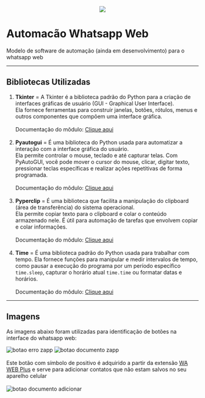 <p align="center"><img src="http://img.shields.io/static/v1?label=STATUS&message=EM%20DESENVOLVIMENTO&color=GREEN&style=for-the-badge"/></p>

# Automacão Whatsapp Web
 Modelo de software de automação (ainda em desenvolvimento) para o whatsapp web
***
## Bibliotecas Utilizadas
1. **Tkinter** = A Tkinter é a biblioteca padrão do Python para a criação de interfaces gráficas de usuário (GUI - Graphical User Interface).<br>
Ela fornece ferramentas para construir janelas, botões, rótulos, menus e outros componentes que compõem uma interface gráfica.
<br><br/>
Documentação do môdulo: [Clique aqui](https://docs.python.org/3/library/tkinter.html)
<br><br/>
1. **Pyautogui** = É uma biblioteca do Python usada para automatizar a interação com a interface gráfica do usuário. <br>Ela permite controlar o mouse, teclado e até capturar telas. Com PyAutoGUI, você pode mover o cursor do mouse, clicar, digitar texto, pressionar teclas específicas e realizar ações repetitivas de forma programada.
<br><br/>
Documentação do môdulo: [Clique aqui](https://pyautogui.readthedocs.io/en/latest/)
<br><br/>
1. **Pyperclip** = É uma biblioteca que facilita a manipulação do clipboard (área de transferência) do sistema operacional. <br>Ela permite copiar texto para o clipboard e colar o conteúdo armazenado nele. É útil para automação de tarefas que envolvem copiar e colar informações.
<br><br/>
Documentação do môdulo: [Clique aqui](https://pyperclip.readthedocs.io/en/latest/)
<br><br/>
1. **Time** = É uma biblioteca padrão do Python usada para trabalhar com tempo. Ela fornece funções para manipular e medir intervalos de tempo, como pausar a execução do programa por um período específico `time.sleep`, capturar o horário atual `time.time` ou formatar datas e horários.
<br><br/>
Documentação do môdulo: [Clique aqui](https://docs.python.org/3/library/time.html)
***
## Imagens
As imagens abaixo foram utilizadas para identificação de botões na interface do whatsapp web:


![botao erro zapp](https://github.com/user-attachments/assets/bee6aef1-baf9-4794-afef-b427c775735c)
![botao documento zapp](https://github.com/user-attachments/assets/4e903bde-3acd-4376-969c-a06879d54947)
<br><br/>
Este botão com símbolo de positivo é adquirido a partir da extensão [WA WEB Plus](https://wawplus.com/) e serve para adicionar contatos que não estam salvos no seu aparelho celular
<br><br/>
![botao documento adicionar](https://github.com/user-attachments/assets/e7d66c60-0a5e-473d-9a58-2b6470abbcd9)
<br>

